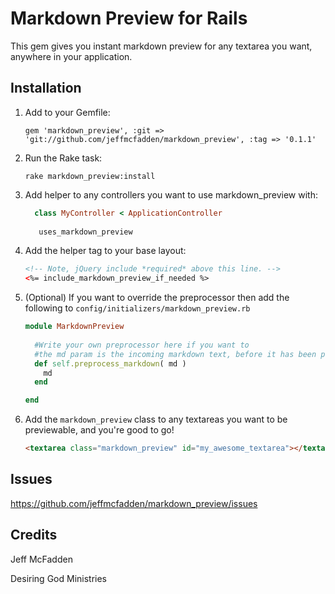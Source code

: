 # Markdown Preview for Rails

This gem gives you instant markdown preview for any textarea you want, anywhere in your application.

## Installation

1. Add to your Gemfile:

    `gem 'markdown_preview', :git => 'git://github.com/jeffmcfadden/markdown_preview', :tag => '0.1.1'`

2. Run the Rake task:

    `rake markdown_preview:install`

3. Add helper to any controllers you want to use markdown_preview with:

    ```ruby
      class MyController < ApplicationController
      
       uses_markdown_preview
    ```

4. Add the helper tag to your base layout:

    ```html
    <!-- Note, jQuery include *required* above this line. -->
    <%= include_markdown_preview_if_needed %>
    ```

5. (Optional) If you want to override the preprocessor then add the following to `config/initializers/markdown_preview.rb`

    ```ruby
    module MarkdownPreview
     
      #Write your own preprocessor here if you want to
      #the md param is the incoming markdown text, before it has been processed
      def self.preprocess_markdown( md )
        md 
      end
    
    end
    ```
   
6. Add the `markdown_preview` class to any textareas you want to be previewable, and you're good to go!

    ```html
    <textarea class="markdown_preview" id="my_awesome_textarea"></textarea>
    ``` 


## Issues

https://github.com/jeffmcfadden/markdown_preview/issues

## Credits

Jeff McFadden

Desiring God Ministries

